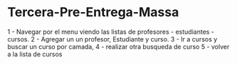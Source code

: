 # Tercera-Pre-Entrega-Massa
 
1 - Navegar por el menu viendo las listas de profesores - estudiantes - cursos.
2 - Agregar un un profesor, Estudiante y curso.
3 - Ir a cursos y buscar un curso por camada, 
4 - realizar otra busqueda de curso
5 - volver a la lista de cursos
